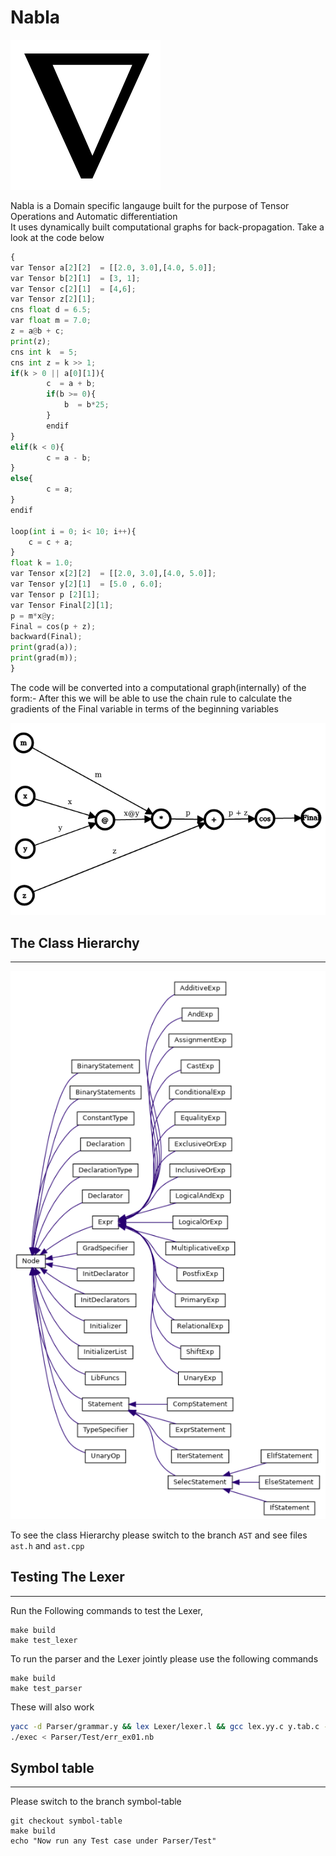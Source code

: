 # Nabla

![alt text](Whitepaper/images/nabla.png)
<br>

Nabla is a Domain specific langauge built for the purpose of Tensor Operations and Automatic differentiation
<br>
It uses dynamically built computational graphs for back-propagation.
Take a look at the code below

```python
{
var Tensor a[2][2]  = [[2.0, 3.0],[4.0, 5.0]];
var Tensor b[2][1]  = [3, 1];
var Tensor c[2][1]  = [4,6];
var Tensor z[2][1];
cns float d = 6.5;
var float m = 7.0;
z = a@b + c;
print(z);
cns int k  = 5;
cns int z = k >> 1;
if(k > 0 || a[0][1]){  
        c  = a + b;
        if(b >= 0){
            b  = b*25;
        }
        endif
}
elif(k < 0){
        c = a - b;
}
else{
        c = a;
}
endif

loop(int i = 0; i< 10; i++){
    c = c + a;
}
float k = 1.0; 
var Tensor x[2][2]  = [[2.0, 3.0],[4.0, 5.0]];
var Tensor y[2][1]  = [5.0 , 6.0];
var Tensor p [2][1];
var Tensor Final[2][1];
p = m*x@y;
Final = cos(p + z);
backward(Final);
print(grad(a));
print(grad(m));
}
```

The code will be converted into a computational graph(internally) of the form:-
After this we will be able to use the chain rule to calculate the gradients of the Final variable in terms of the beginning variables

![alt text](Whitepaper/images/comp-graph.png)

## The Class Hierarchy

---


![alt text](Whitepaper/images/class_hierarchy.png)

To see the class Hierarchy please switch to the branch `AST` and see files `ast.h` and `ast.cpp`

## Testing The Lexer

---

Run the Following commands to test the Lexer,
```console
make build
make test_lexer
```
To run the parser and the Lexer jointly please use the following commands 

```console
make build
make test_parser
```

These will also work

```bash
yacc -d Parser/grammar.y && lex Lexer/lexer.l && gcc lex.yy.c y.tab.c -o exec 
./exec < Parser/Test/err_ex01.nb  
```

## Symbol table 

---

Please switch to the branch symbol-table

```console
git checkout symbol-table
make build
echo "Now run any Test case under Parser/Test"
```